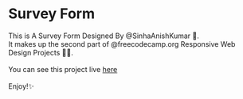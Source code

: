 # Survey Form
This is A Survey Form Designed By @SinhaAnishKumar 💖.<br>
It makes up the second part of @freecodecamp.org Responsive Web Design Projects 👨‍💻.
<br>
<br>You can see this project live [here](https://SinhaAnishKumar.github.io/tribute/index.html)
<br>
<br>Enjoy!✨
